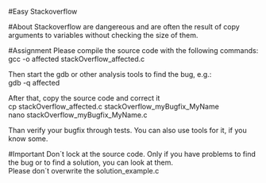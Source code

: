 #Easy Stackoverflow

#About
Stackoverflow are dangereous and are often the result of copy arguments to variables without checking the size of them.

#Assignment
Please compile the source code with the following commands:<br />
gcc -o affected stackOverflow_affected.c<br />

Then start the gdb or other analysis tools to find the bug, e.g.:<br />
gdb -q affected

After that, copy the source code and correct it<br />
cp stackOverflow_affected.c stackOverflow_myBugfix_MyName<br />
nano stackOverflow_myBugfix_MyName.c<br />

Than verify your bugfix through tests. You can also use tools for it, if you know some.

#Important
Don´t lock at the source code. Only if you have problems to find the bug or to find a solution, you can look at them.<br />
Please don´t overwrite the solution_example.c
